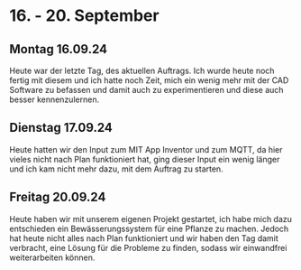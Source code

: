 # 16. - 20. September

## Montag 16.09.24
Heute war der letzte Tag, des aktuellen Auftrags. Ich wurde heute noch fertig mit diesem und ich hatte noch Zeit, mich ein wenig
mehr mit der CAD Software zu befassen und damit auch zu experimentieren und diese auch besser kennenzulernen.

## Dienstag 17.09.24
Heute hatten wir den Input zum MIT App Inventor und zum MQTT, da hier vieles nicht nach Plan funktioniert hat, ging dieser 
Input ein wenig länger und ich kam nicht mehr dazu, mit dem Auftrag zu starten.

## Freitag 20.09.24
Heute haben wir mit unserem eigenen Projekt gestartet, ich habe mich dazu entschieden ein Bewässerungssystem 
für eine Pflanze zu machen. Jedoch hat heute nicht alles nach Plan funktioniert und wir haben den Tag damit verbracht,
eine Lösung für die Probleme zu finden, sodass wir einwandfrei weiterarbeiten können.